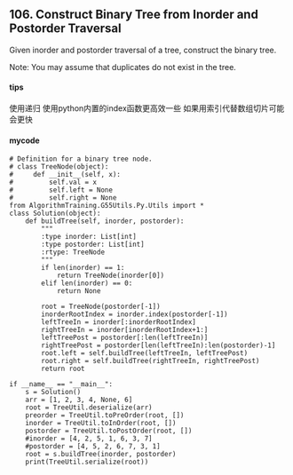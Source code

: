 ## 106. Construct Binary Tree from Inorder and Postorder Traversal

Given inorder and postorder traversal of a tree, construct the binary tree.

Note:
You may assume that duplicates do not exist in the tree.

#### tips
使用递归
 使用python内置的index函数更高效一些
 如果用索引代替数组切片可能会更快
 
#### mycode


```
# Definition for a binary tree node.
# class TreeNode(object):
#     def __init__(self, x):
#         self.val = x
#         self.left = None
#         self.right = None
from AlgorithmTraining.G55Utils.Py.Utils import *
class Solution(object):
    def buildTree(self, inorder, postorder):
        """
        :type inorder: List[int]
        :type postorder: List[int]
        :rtype: TreeNode
        """
        if len(inorder) == 1:
            return TreeNode(inorder[0])
        elif len(inorder) == 0:
            return None

        root = TreeNode(postorder[-1])
        inorderRootIndex = inorder.index(postorder[-1])
        leftTreeIn = inorder[:inorderRootIndex]
        rightTreeIn = inorder[inorderRootIndex+1:]
        leftTreePost = postorder[:len(leftTreeIn)]
        rightTreePost = postorder[len(leftTreeIn):len(postorder)-1]
        root.left = self.buildTree(leftTreeIn, leftTreePost)
        root.right = self.buildTree(rightTreeIn, rightTreePost)
        return root

if __name__ == "__main__":
    s = Solution()
    arr = [1, 2, 3, 4, None, 6]
    root = TreeUtil.deserialize(arr)
    preorder = TreeUtil.toPreOrder(root, [])
    inorder = TreeUtil.toInOrder(root, [])
    postorder = TreeUtil.toPostOrder(root, [])
    #inorder = [4, 2, 5, 1, 6, 3, 7]
    #postorder = [4, 5, 2, 6, 7, 3, 1]
    root = s.buildTree(inorder, postorder)
    print(TreeUtil.serialize(root))
```
